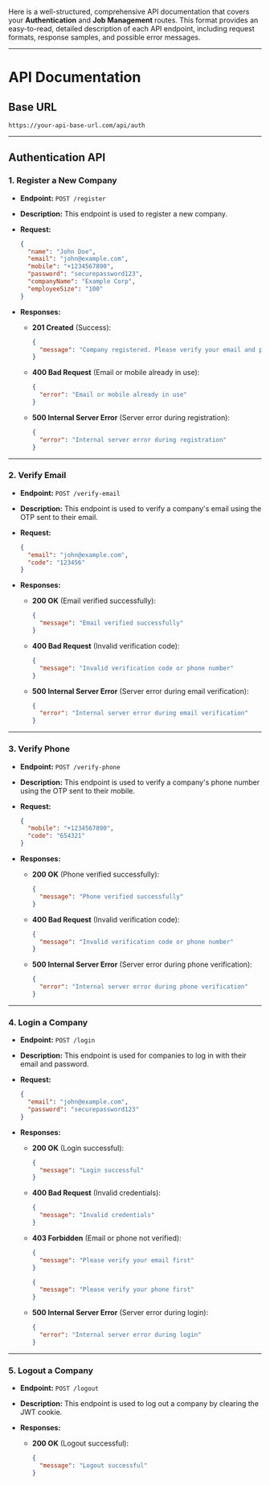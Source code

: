 Here is a well-structured, comprehensive API documentation that covers your **Authentication** and **Job Management** routes. This format provides an easy-to-read, detailed description of each API endpoint, including request formats, response samples, and possible error messages.

---

# **API Documentation**

## **Base URL**

```
https://your-api-base-url.com/api/auth
```

---

## **Authentication API**

### 1. **Register a New Company**

- **Endpoint:** `POST /register`
  
- **Description:** This endpoint is used to register a new company.

- **Request:**

  ```json
  {
    "name": "John Doe",
    "email": "john@example.com",
    "mobile": "+1234567890",
    "password": "securepassword123",
    "companyName": "Example Corp",
    "employeeSize": "100"
  }
  ```

- **Responses:**

  - **201 Created** (Success):
    ```json
    {
      "message": "Company registered. Please verify your email and phone."
    }
    ```

  - **400 Bad Request** (Email or mobile already in use):
    ```json
    {
      "error": "Email or mobile already in use"
    }
    ```

  - **500 Internal Server Error** (Server error during registration):
    ```json
    {
      "error": "Internal server error during registration"
    }
    ```

---

### 2. **Verify Email**

- **Endpoint:** `POST /verify-email`

- **Description:** This endpoint is used to verify a company's email using the OTP sent to their email.

- **Request:**

  ```json
  {
    "email": "john@example.com",
    "code": "123456"
  }
  ```

- **Responses:**

  - **200 OK** (Email verified successfully):
    ```json
    {
      "message": "Email verified successfully"
    }
    ```

  - **400 Bad Request** (Invalid verification code):
    ```json
    {
      "message": "Invalid verification code or phone number"
    }
    ```

  - **500 Internal Server Error** (Server error during email verification):
    ```json
    {
      "error": "Internal server error during email verification"
    }
    ```

---

### 3. **Verify Phone**

- **Endpoint:** `POST /verify-phone`

- **Description:** This endpoint is used to verify a company's phone number using the OTP sent to their mobile.

- **Request:**

  ```json
  {
    "mobile": "+1234567890",
    "code": "654321"
  }
  ```

- **Responses:**

  - **200 OK** (Phone verified successfully):
    ```json
    {
      "message": "Phone verified successfully"
    }
    ```

  - **400 Bad Request** (Invalid verification code):
    ```json
    {
      "message": "Invalid verification code or phone number"
    }
    ```

  - **500 Internal Server Error** (Server error during phone verification):
    ```json
    {
      "error": "Internal server error during phone verification"
    }
    ```

---

### 4. **Login a Company**

- **Endpoint:** `POST /login`

- **Description:** This endpoint is used for companies to log in with their email and password.

- **Request:**

  ```json
  {
    "email": "john@example.com",
    "password": "securepassword123"
  }
  ```

- **Responses:**

  - **200 OK** (Login successful):
    ```json
    {
      "message": "Login successful"
    }
    ```

  - **400 Bad Request** (Invalid credentials):
    ```json
    {
      "message": "Invalid credentials"
    }
    ```

  - **403 Forbidden** (Email or phone not verified):
    ```json
    {
      "message": "Please verify your email first"
    }
    ```

    ```json
    {
      "message": "Please verify your phone first"
    }
    ```

  - **500 Internal Server Error** (Server error during login):
    ```json
    {
      "error": "Internal server error during login"
    }
    ```

---

### 5. **Logout a Company**

- **Endpoint:** `POST /logout`

- **Description:** This endpoint is used to log out a company by clearing the JWT cookie.

- **Responses:**

  - **200 OK** (Logout successful):
    ```json
    {
      "message": "Logout successful"
    }
    ```
